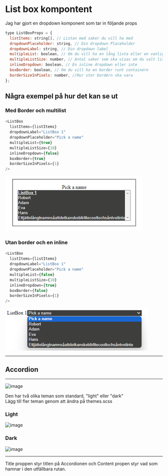 # List box kompontent

Jag har gjort en dropdown komponent som tar in följande props

```js
type ListBoxProps = {
  listItems: string[], // Listan med saker du vill ha med
  dropdownPlaceholder: string, // Din dropdown Placeholder
  dropdownLabel: string, // Din dropdown label
  multipleList: boolean, // Om du vill ha en lång lista eller en vanlig dropdown
  multipleListSize: number, // Antal saker som ska visas om du valt lista
  inlineDropdown: boolean, // En inline dropdown eller inte
  boxBorder: boolean, // Om du vill ha en border runt containern
  borderSizeInPixels: number, //Hur stor bordern ska vara
};
```

## Några exempel på hur det kan se ut

### Med Border och multilist

```js
<ListBox
  listItems={listItems}
  dropdownLabel="ListBox 1"
  dropdownPlaceholder="Pick a name"
  multipleList={true}
  multipleListSize={10}
  inlineDropdown={false}
  boxBorder={true}
  borderSizeInPixels={1}
/>
```

![alt text](image-2.png)

### Utan border och en inline

```js
<ListBox
  listItems={listItems}
  dropdownLabel="ListBox 1"
  dropdownPlaceholder="Pick a name"
  multipleList={false}
  multipleListSize={10}
  inlineDropdown={true}
  boxBorder={false}
  borderSizeInPixels={1}
/>
```

![alt text](image-1.png)

  
---

## Accordion

--- 
  
![image](https://github.com/Deave7/gustav-component/assets/136354455/c9be0200-7bf3-4669-be55-c753ae2637ce)
  
Den har två olika teman som standard, "light" eller "dark"  
Lägg till fler teman genom att ändra på themes.scss

### Light
![image](https://github.com/Deave7/gustav-component/assets/136354455/ab048aba-4f5e-4264-8492-15e2541e44ce)

### Dark

![image](https://github.com/Deave7/gustav-component/assets/136354455/9f64d883-746f-408a-9200-d60608e9e7d8)

---

Title proppen styr titlen på Accordionen och Content propen styr vad som hamnar i den utfällbara rutan.  

